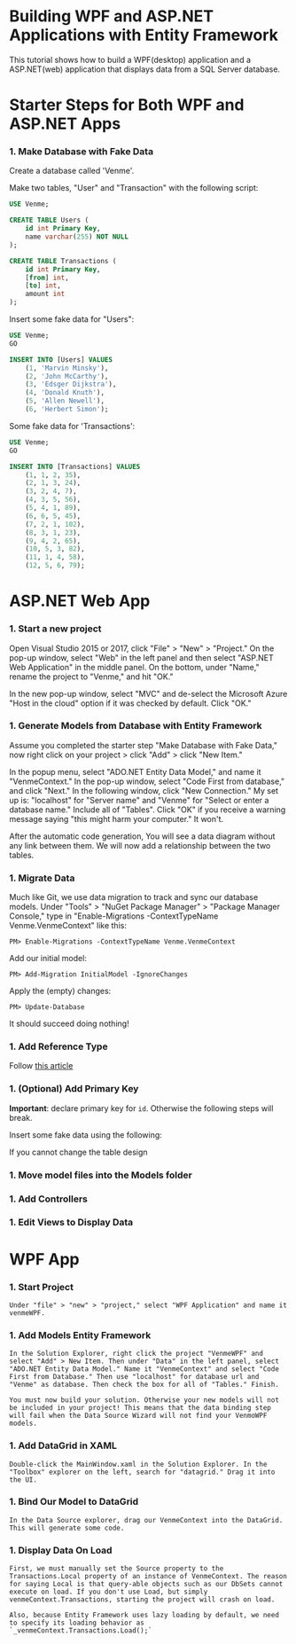 # Building WPF and ASP.NET Applications with Entity Framework

This tutorial shows how to build a WPF(desktop) application and a ASP.NET(web) application that displays data from a SQL Server database. 

# Starter Steps for Both WPF and ASP.NET Apps

### 1. Make Database with Fake Data

Create a database called 'Venme'.

Make two tables, "User" and "Transaction" with the following script:

```sql
USE Venme;

CREATE TABLE Users (
	id int Primary Key,
	name varchar(255) NOT NULL
);

CREATE TABLE Transactions (
	id int Primary Key,
	[from] int,
	[to] int,
	amount int
);
```

Insert some fake data for "Users":

```sql
USE Venme;
GO

INSERT INTO [Users] VALUES 
	(1, 'Marvin Minsky'), 
	(2, 'John McCarthy'), 
	(3, 'Edsger Dijkstra'), 
	(4, 'Donald Knuth'), 
	(5, 'Allen Newell'), 
	(6, 'Herbert Simon');
```



Some fake data for 'Transactions':

```sql
USE Venme;
GO

INSERT INTO [Transactions] VALUES 
	(1, 1, 2, 35), 
	(2, 1, 3, 24), 
	(3, 2, 4, 7), 
	(4, 3, 5, 56), 
	(5, 4, 1, 89), 
	(6, 6, 5, 45),
	(7, 2, 1, 102), 
	(8, 3, 1, 23), 
	(9, 4, 2, 65), 
	(10, 5, 3, 82), 
	(11, 1, 4, 58), 
	(12, 5, 6, 79);
```




# ASP.NET Web App

### 1. Start a new project

Open Visual Studio 2015 or 2017, click "File" > "New" > "Project." On the pop-up window, select "Web" in the left panel and then select "ASP.NET Web Application" in the middle panel. On the bottom, under "Name," rename the project to "Venme," and hit "OK."

In the new pop-up window, select "MVC" and de-select the Microsoft Azure "Host in the cloud" option if it was checked by default. Click "OK."

### 1. Generate Models from Database with Entity Framework

Assume you completed the starter step "Make Database with Fake Data," now right click on your project > click "Add" > click "New Item."

In the popup menu, select "ADO.NET Entity Data Model," and name it "VenmeContext." In the pop-up window, select "Code First from database," and click "Next." In the following window, click "New Connection." My set up is: "localhost" for "Server name" and "Venme" for "Select or enter a database name." Include all of "Tables". Click "OK" if you receive a warning message saying "this might harm your computer." It won't.

After the automatic code generation, You will see a data diagram without any link between them. We will now add a relationship between the two tables.

### 1. Migrate Data

Much like Git, we use data migration to track and sync our database models. Under "Tools" > "NuGet Package Manager" > "Package Manager Console," type in "Enable-Migrations -ContextTypeName Venme.VenmeContext" like this:

```
PM> Enable-Migrations -ContextTypeName Venme.VenmeContext
```

Add our initial model:

```
PM> Add-Migration InitialModel -IgnoreChanges
```

Apply the (empty) changes:

```
PM> Update-Database
```

It should succeed doing nothing!

### 1. Add Reference Type 

Follow [this article](https://stackoverflow.com/questions/13650257/adding-a-foreign-key-with-code-first-migration)

### 1. (Optional) Add Primary Key

**Important**: declare primary key for `id`. Otherwise the following steps will break.

Insert some fake data using the following:

If you cannot change the table design

### 1. Move model files into the Models folder



### 1. Add Controllers


### 1. Edit Views to Display Data


# WPF App

### 1. Start Project

	Under "file" > "new" > "project," select "WPF Application" and name it venmeWPF. 
	
### 1. Add Models Entity Framework

	In the Solution Explorer, right click the project "VenmeWPF" and select "Add" > New Item. Then under "Data" in the left panel, select "ADO.NET Entity Data Model." Name it "VenmeContext" and select "Code First from Database." Then use "localhost" for database url and "Venme" as database. Then check the box for all of "Tables." Finish.
	
	You must now build your solution. Otherwise your new models will not be included in your project! This means that the data binding step will fail when the Data Source Wizard will not find your VenmoWPF models.
	
	
### 1. Add DataGrid in XAML

	Double-click the MainWindow.xaml in the Solution Explorer. In the "Toolbox" explorer on the left, search for "datagrid." Drag it into the UI. 

### 1. Bind Our Model to DataGrid 

	In the Data Source explorer, drag our VenmeContext into the DataGrid. This will generate some code.
	
### 1. Display Data On Load

	First, we must manually set the Source property to the Transactions.Local property of an instance of VenmeContext. The reason for saying Local is that query-able objects such as our DbSets cannot execute on load. If you don't use Load, but simply venmeContext.Transactions, starting the project will crash on load.
	
	Also, because Entity Framework uses lazy loading by default, we need to specify its loading behavior as `_venmeContext.Transactions.Load();`
